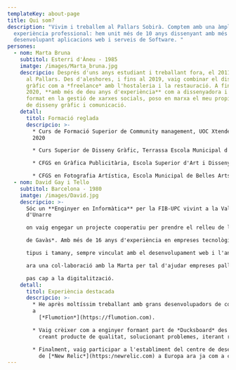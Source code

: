 ```yaml
---
templateKey: about-page
title: Qui som?
description: "Vivim i treballem al Pallars Sobirà. Comptem amb una àmplia
  experiència professional: hem unit més de 10 anys dissenyant amb més de 16
  desenvolupant aplicacions web i serveis de Software. "
persones:
  - nom: Marta Bruna
    subtitol: Esterri d'Àneu - 1985
    imatge: /images/Marta_bruna.jpg
    descripcio: Després d'uns anys estudiant i treballant fora, el 2011 vaig tornar
      al Pallars. Des d'aleshores, i fins al 2019, vaig combinar el disseny
      gràfic com a *freelance* amb l'hostaleria i la restauració. A finals del
      2020, **amb més de deu anys d'experiència** com a dissenyadora i havent-me
      format en la gestió de xarxes socials, poso en marxa el meu propi estudi
      de disseny gràfic i comunicació.
    detall:
      titol: Formació reglada
      descripcio: >-
        * Curs de Formació Superior de Community management, UOC Xtended Studies
        2020

        * Curs Superior de Disseny Gràfic, Terrassa Escola Municipal d'Art i Disseny 2009 - 2010

        * CFGS en Gràfica Publicitària, Escola Superior d'Art i Disseny d'Olot 2006 - 2008

        * CFGS en Fotografia Artística, Escola Municipal de Belles Arts de Lleida 2003 - 2005
  - nom: David Gay i Tello
    subtitol: Barcelona - 1980
    imatge: /images/David.jpg
    descripcio: >-
      Sóc un **Enginyer en Informàtica** per la FIB-UPC vivint a la Vall
      d'Unarre

      on vaig engegar un projecte cooperatiu per prendre el relleu de la *Formatgeria

      de Gavàs*. Amb més de 16 anys d'experiència en empreses tecnològiques de tot

      tipus i tamany, sempre vinculat amb el desenvolupament web i l'analítica, inicio

      ara una col·laboració amb la Marta per tal d'ajudar empreses pallareses a fer el

      pas cap a la digitalització.
    detall:
      titol: Experiència destacada
      descripcio: >-
        * He après moltíssim treballant amb grans desenvolupadors de codi obert
        a
          [*Flumotion*](https://flumotion.com).

        * Vaig crèixer com a enginyer formant part de *Ducksboard* des dels seus inicis:
          creant producte de qualitat, solucionant problemes, iterant ràpid...

        * Finalment, vaig participar a l'establiment del centre de desenvolupament
          de [*New Relic*](https:/newrelic.com) a Europa ara ja com a cap d'equip.
---
```

